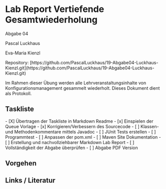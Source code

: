 <h1>Lab Report Vertiefende Gesamtwiederholung</h1>
<p>Abgabe 04</p>
<p>Pascal Luckhaus</p>
<p>Eva-Maria Kienzl</p>
<p>Repository: [https://github.com/PascalLuckhaus/19-Abgabe04-Luckhaus-Kienzl.git](https://github.com/PascalLuckhaus/19-Abgabe04-Luckhaus-Kienzl.git)</p>

<p>Im Rahmen dieser Übung werden alle Lehrveranstaltungsinhalte von Konfigurationsmanagement gesammelt wiederholt. Dieses Dokument dient als Protokoll.</p>

<h2>Taskliste</h2>
- [X] Übertragen der Taskliste in Markdown Readme
- [x] Einspielen der Queue Vorlage
- [x] Korrigieren/Verbessern des Sourcecode
- [ ] Klassen- und Methodenkommentare mittels Javadoc
- [ ] JUnit Tests erstellen
- [ ] Programmtest
- [ ] Anpassen der pom.xml
- [ ] Maven Site Dokumentation
- [ ] Erstellung und nachvollziehbarer Markdown Lab Report
- [ ] Vollständigkeit der Abgabe überprüfen
- [ ] Abgabe PDF Version

<h2>Vorgehen</h2>

<h2>Links / Literatur</h2>
